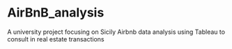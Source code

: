 # AirBnB_analysis
A university project focusing on Sicily Airbnb data analysis using Tableau to consult in real estate transactions
